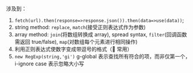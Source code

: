 涉及到：

1. `fetch(url).then(response=>response.json()).then(data=>use(data))`;
2. string method: `replace`, `match`(接受正则表达式作为参数)
3. array method: `join`(将数组转换成 array), spread syntax, `filter`(回调函数需返回 true/false), `map`(对数组每个元素进行相同操作)
4. 利用正则表达式使数字变成带逗号的格式（🌟 常用）
5. `new RegExp(string,'gi')` g-global 表示查找所有符合的项，而非仅第一个，i-ignore case 表示忽略大小写
